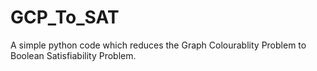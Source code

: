 # GCP_To_SAT
A simple python code which reduces the Graph Colourablity Problem to Boolean Satisfiability Problem.

